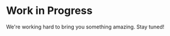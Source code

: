 
<body>
    <div class="container">
        <h1>Work in Progress</h1>
        <p>We're working hard to bring you something amazing. Stay tuned!</p>
        <div class="progress-bar"></div>
    </div>
</body>

